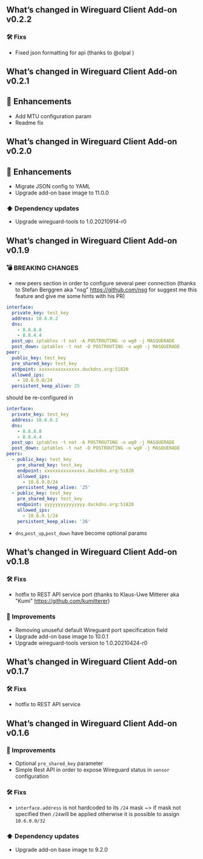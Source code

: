 ## What’s changed in Wireguard Client Add-on v0.2.2
### 🛠 Fixs

- Fixed json formatting for api (thanks to @olpal )

## What’s changed in Wireguard Client Add-on v0.2.1
## 🚀 Enhancements

- Add MTU configuration param
- Readme fix

## What’s changed in Wireguard Client Add-on v0.2.0
## 🚀 Enhancements

- Migrate JSON config to YAML
- Upgrade add-on base image to 11.0.0

### ⬆️ Dependency updates

- Upgrade wireguard-tools to 1.0.20210914-r0

## What’s changed in Wireguard Client Add-on v0.1.9
### 💣 BREAKING CHANGES

- new peers section in order to configure several peer connection (thanks to Stefan Berggren aka "nsg" https://github.com/nsg for suggest me this feature and give me some hints with his PR)

```yaml
interface:
  private_key: test_key
  address: 10.6.0.2
  dns:
    - 8.8.8.8
    - 8.8.4.4
  post_up: iptables -t nat -A POSTROUTING -o wg0 -j MASQUERADE
  post_down: iptables -t nat -D POSTROUTING -o wg0 -j MASQUERADE
peer:
  public_key: test_key
  pre_shared_key: test_key
  endpoint: xxxxxxxxxxxxxxx.duckdns.org:51820
  allowed_ips:
    - 10.6.0.0/24
  persistent_keep_alive: 25
```

should be re-configured in 

```yaml
interface:
  private_key: test_key
  address: 10.6.0.2
  dns:
    - 8.8.8.8
    - 8.8.4.4
  post_up: iptables -t nat -A POSTROUTING -o wg0 -j MASQUERADE
  post_down: iptables -t nat -D POSTROUTING -o wg0 -j MASQUERADE
peers:
  - public_key: test_key
    pre_shared_key: test_key
    endpoint: xxxxxxxxxxxxxxx.duckdns.org:51820
    allowed_ips:
      - 10.6.0.0/24
    persistent_keep_alive: '25'
  - public_key: test_key
    pre_shared_key: test_key
    endpoint: yyyyyyyyyyyyyyy.duckdns.org:51820
    allowed_ips:
      - 10.6.0.1/24
    persistent_keep_alive: '26'
```

 - `dns`,`post_up`,`post_down` have become optional params

## What’s changed in Wireguard Client Add-on v0.1.8 
### 🛠 Fixs

- hotfix to REST API service port (thanks to Klaus-Uwe Mitterer aka "Kumi" https://github.com/kumitterer)

### 🚀 Improvements

- Removing unuseful default Wireguard port specification field
- Upgrade add-on base image to 10.0.1
- Upgrade wireguard-tools version to 1.0.20210424-r0

## What’s changed in Wireguard Client Add-on v0.1.7 
### 🛠 Fixs

- hotfix to REST API service

## What’s changed in Wireguard Client Add-on v0.1.6 

### 🚀 Improvements

- Optional `pre_shared_key` parameter
- Simple Rest API in order to expose Wireguard status in `sensor` configuration

### 🛠 Fixs

- `interface.address` is not hardcoded to its `/24` mask ~> if mask not specified then `/24`will be applied otherwise it is possible to assign `10.6.0.0/32`

### ⬆️ Dependency updates

- Upgrade add-on base image to 9.2.0

